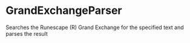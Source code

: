 GrandExchangeParser
===================

Searches the Runescape (R) Grand Exchange for the specified text and parses the result